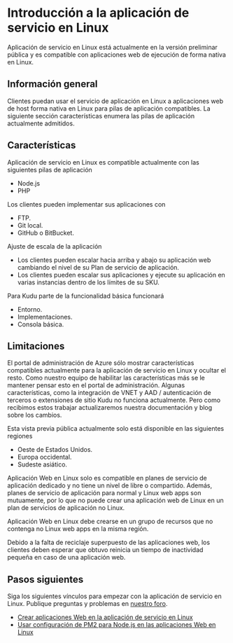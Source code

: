 <properties 
    pageTitle="Introducción a la aplicación de servicio en Linux | Microsoft Azure" 
    description="Obtenga información sobre la aplicación de servicio en Linux." 
    keywords="servicio de aplicaciones de Azure, linux, sistemas operativos"
    services="app-service" 
    documentationCenter="" 
    authors="naziml" 
    manager="wpickett" 
    editor=""/>

<tags 
    ms.service="app-service" 
    ms.workload="na" 
    ms.tgt_pltfrm="na" 
    ms.devlang="na" 
    ms.topic="article" 
    ms.date="10/10/2016" 
    ms.author="naziml"/>

# <a name="introduction-to-app-service-on-linux"></a>Introducción a la aplicación de servicio en Linux
Aplicación de servicio en Linux está actualmente en la versión preliminar pública y es compatible con aplicaciones web de ejecución de forma nativa en Linux. 

## <a name="overview"></a>Información general ##
Clientes puedan usar el servicio de aplicación en Linux a aplicaciones web de host forma nativa en Linux para pilas de aplicación compatibles. La siguiente sección características enumera las pilas de aplicación actualmente admitidos.

## <a name="features"></a>Características ##
Aplicación de servicio en Linux es compatible actualmente con las siguientes pilas de aplicación

- Node.js
- PHP

Los clientes pueden implementar sus aplicaciones con

- FTP.
- Git local.
- GitHub o BitBucket.

Ajuste de escala de la aplicación


- Los clientes pueden escalar hacia arriba y abajo su aplicación web cambiando el nivel de su Plan de servicio de aplicación. 
- Los clientes pueden escalar sus aplicaciones y ejecute su aplicación en varias instancias dentro de los límites de su SKU.

Para Kudu parte de la funcionalidad básica funcionará

- Entorno.
- Implementaciones.
- Consola básica.

## <a name="limitations"></a>Limitaciones ##

El portal de administración de Azure sólo mostrar características compatibles actualmente para la aplicación de servicio en Linux y ocultar el resto. Como nuestro equipo de habilitar las características más se le mantener pensar esto en el portal de administración. Algunas características, como la integración de VNET y AAD / autenticación de terceros o extensiones de sitio Kudu no funciona actualmente. Pero como recibimos estos trabajar actualizaremos nuestra documentación y blog sobre los cambios.

Esta vista previa pública actualmente solo está disponible en las siguientes regiones

-   Oeste de Estados Unidos.
-   Europa occidental.
-   Sudeste asiático.

Aplicación Web en Linux solo es compatible en planes de servicio de aplicación dedicado y no tiene un nivel de libre o compartido. Además, planes de servicio de aplicación para normal y Linux web apps son mutuamente, por lo que no puede crear una aplicación web de Linux en un plan de servicios de aplicación no Linux.

Aplicación Web en Linux debe crearse en un grupo de recursos que no contenga no Linux web apps en la misma región.

Debido a la falta de reciclaje superpuesto de las aplicaciones web, los clientes deben esperar que obtuvo reinicia un tiempo de inactividad pequeña en caso de una aplicación web. 

## <a name="next-steps"></a>Pasos siguientes ##

Siga los siguientes vínculos para empezar con la aplicación de servicio en Linux. Publique preguntas y problemas en [nuestro foro](https://social.msdn.microsoft.com/forums/azure/home?forum=windowsazurewebsitespreview).

* [Crear aplicaciones Web en la aplicación de servicio en Linux](./app-service-linux-how-to-create-a-web-app.md)
* [Usar configuración de PM2 para Node.js en las aplicaciones Web en Linux](./app-service-linux-using-nodejs-pm2.md)

